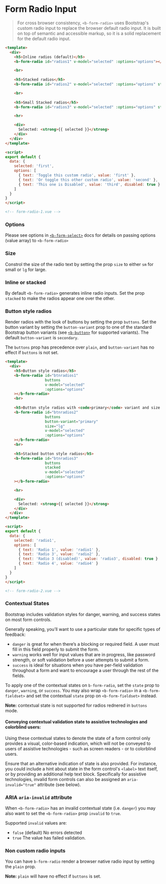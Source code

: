 # Form Radio Input

> For cross browser consistency, `<b-form-radio>` uses Bootstrap's custom
radio input to replace the browser default radio input. It is built on top of
semantic and accessible markup, so it is a solid replacement for the default radio input.

```html
<template>
  <div>
    <h5>Inline radios (default)</h5>
    <b-form-radio id="radios1" v-model="selected" :options="options"></b-form-radio>

    <br>
    
    <h5>Stacked radios</h5>
    <b-form-radio id="radios2" v-model="selected" :options="options" stacked></b-form-radio>

    <br>
    
    <h5>Small Stacked radios</h5>
    <b-form-radio id="radios3" v-model="selected" :options="options" stacked size="sm"></b-form-radio>

    <hr>

    <div>
      Selected: <strong>{{ selected }}</strong>
    </div>
  </div> 
</template>

<script>
export default {
  data: {
    selected: 'first',
    options: [
      { text: 'Toggle this custom radio', value: 'first' },
      { text: 'Or toggle this other custom radio', value: 'second' },
      { text: 'This one is Disabled', value: 'third', disabled: true }
    ]
  }
}
</script>

<!-- form-radio-1.vue -->
```

### Options

Please see options in [`<b-form-select>`](./form-select) docs for details on passing
options (value array) to `<b-form-radio>`

### Size
Constrol the size of the radio text by setting the prop `size` to either `sm` for small or
`lg` for large.

### Inline or stacked
By default `<b-form-radio>` generates inline radio inputs. Set the prop `stacked` to make
the radios appear one over the other.


### Button style radios
Render radios with the look of buttons by setting the prop `buttons`. Set the button variant by
setting the `button-variant` prop to one of the standard Bootstrap button variants (see
[`<b-button>`](./button) for supported variants). The default `button-variant` is `secondary`.

The `buttons` prop has precedence over `plain`, and `button-variant` has no effect if
`buttons` is not set.

```html
<template>
  <div>
    <h5>Button style radios</h5>
    <b-form-radio id="btnradios1"
                  buttons
                  v-model="selected"
                  :options="options"
    ></b-form-radio>
    <br>
    
    <h5>Button style radios with <code>primary</code> variant and size <code>lg</code></h5>
    <b-form-radio id="btnradios2"
                  buttons
                  button-variant="primary"
                  size="lg"
                  v-model="selected"
                  :options="options"
    ></b-form-radio>
    <br>
    
    <h5>Stacked button style radios</h5>
    <b-form-radio id="btnradios3"
                  buttons
                  stacked
                  v-model="selected"
                  :options="options"
    ></b-form-radio>

    <hr>

    <div>
      Selected: <strong>{{ selected }}</strong>
    </div>
  </div> 
</template>

<script>
export default {
  data: {
    selected: 'radio1',
    options: [
      { text: 'Radio 1', value: 'radio1' },
      { text: 'Radio 3', value: 'radio2' },
      { text: 'Radio 3 (disabled)', value: 'radio3', disabled: true }
      { text: 'Radio 4', value: 'radio4' }
    ]
  }
}
</script>

<!-- form-radio-2.vue -->
```

### Contextual States
Bootstrap includes validation styles for danger, warning, and success states on most form controls.

Generally speaking, you’ll want to use a particular state for specific types of feedback:
- `danger` is great for when there’s a blocking or required field. A user must fill in
this field properly to submit the form.
- `warning` works well for input values that are in progress, like password strength, or
soft validation before a user attempts to submit a form.
- `success` is ideal for situations when you have per-field validation throughout a form
and want to encourage a user through the rest of the fields.

To apply one of the contextual states on `b-form-radio`, set the `state` prop
to `danger`, `warning`, or `success`.  You may also wrap `<b-form-radio>` in a
`<b-form-fieldset>` and set the contextual `state` prop on `<b-form-fieldset>` instead.

**Note:** contextual state is not supported for radios rednered in `buttons` mode.

#### Conveying contextual validation state to assistive technologies and colorblind users:
Using these contextual states to denote the state of a form control only provides
a visual, color-based indication, which will not be conveyed to users of assistive
technologies - such as screen readers - or to colorblind users.

Ensure that an alternative indication of state is also provided. For instance, you
could include a hint about state in the form control's `<label>` text itself, or by
providing an additional help text block. Specifically for assistive technologies, 
invalid form controls can also be assigned an `aria-invalid="true"` attribute (see below).


### ARIA `aria-invalid` attribute
When `<b-form-radio>` has an invalid contextual state (i.e. `danger`) you may also
want to set the `<b-form-radio>` prop `invalid` to `true`.

Supported `invalid` values are:
- `false` (default) No errors detected
- `true` The value has failed validation.


### Non custom radio inputs
You can have `b-form-radio` render a browser native radio input by setting the `plain` prop.

**Note:** `plain` will have no effect if `buttons` is set.

